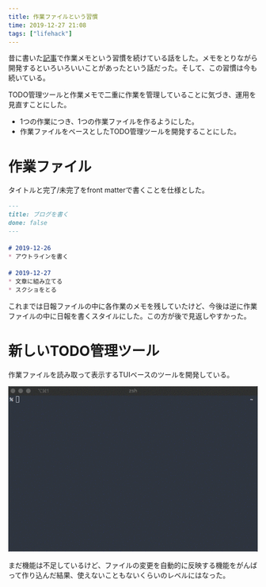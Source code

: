 ```yaml
---
title: 作業ファイルという習慣
time: 2019-12-27 21:08
tags: ["lifehack"]
---
```


昔に書いた[記事](/330/)で作業メモという習慣を続けている話をした。メモをとりながら開発するといろいろいいことがあったという話だった。そして、この習慣は今も続いている。

TODO管理ツールと作業メモで二重に作業を管理していることに気づき、運用を見直すことにした。

* 1つの作業につき、1つの作業ファイルを作るようにした。
* 作業ファイルをベースとしたTODO管理ツールを開発することにした。

# 作業ファイル
タイトルと完了/未完了をfront matterで書くことを仕様とした。

```markdown
---
title: ブログを書く
done: false
---

# 2019-12-26
* アウトラインを書く

# 2019-12-27
* 文章に組み立てる
* スクショをとる
```

これまでは日報ファイルの中に各作業のメモを残していたけど、今後は逆に作業ファイルの中に日報を書くスタイルにした。この方が後で見返しやすかった。

# 新しいTODO管理ツール
作業ファイルを読み取って表示するTUIベースのツールを開発している。

![](task.gif 'TUIの様子')

まだ機能は不足しているけど、ファイルの変更を自動的に反映する機能をがんばって作り込んだ結果、使えないこともないくらいのレベルにはなった。

